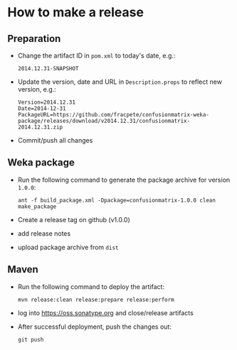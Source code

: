How to make a release
=====================

Preparation
-----------

* Change the artifact ID in `pom.xml` to today's date, e.g.:

  ```
  2014.12.31-SNAPSHOT
  ```

* Update the version, date and URL in `Description.props` to reflect new
  version, e.g.:

  ```
  Version=2014.12.31
  Date=2014-12-31
  PackageURL=https://github.com/fracpete/confusionmatrix-weka-package/releases/download/v2014.12.31/confusionmatrix-2014.12.31.zip
  ```

* Commit/push all changes


Weka package
------------

* Run the following command to generate the package archive for version `1.0.0`:

  ```
  ant -f build_package.xml -Dpackage=confusionmatrix-1.0.0 clean make_package
  ```

* Create a release tag on github (v1.0.0)
* add release notes
* upload package archive from `dist`


Maven
-----

* Run the following command to deploy the artifact:

  ```
  mvn release:clean release:prepare release:perform
  ```

* log into https://oss.sonatype.org and close/release artifacts

* After successful deployment, push the changes out:

  ```
  git push
  ````

